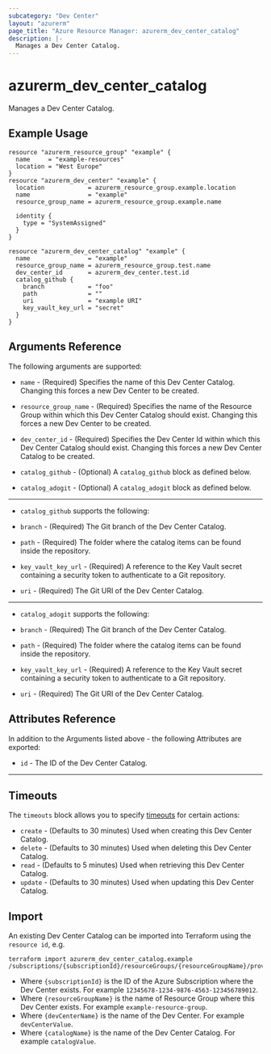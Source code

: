 ```yaml
---
subcategory: "Dev Center"
layout: "azurerm"
page_title: "Azure Resource Manager: azurerm_dev_center_catalog"
description: |-
  Manages a Dev Center Catalog.
---
```

# azurerm_dev_center_catalog

Manages a Dev Center Catalog.

## Example Usage

```hcl
resource "azurerm_resource_group" "example" {
  name     = "example-resources"
  location = "West Europe"
}
resource "azurerm_dev_center" "example" {
  location            = azurerm_resource_group.example.location
  name                = "example"
  resource_group_name = azurerm_resource_group.example.name

  identity {
    type = "SystemAssigned"
  }
}

resource "azurerm_dev_center_catalog" "example" {
  name                = "example"
  resource_group_name = azurerm_resource_group.test.name
  dev_center_id       = azurerm_dev_center.test.id
  catalog_github {
    branch            = "foo"
    path              = ""
    uri               = "example URI"
    key_vault_key_url = "secret"
  }
}
```

## Arguments Reference

The following arguments are supported:

* `name` - (Required) Specifies the name of this Dev Center Catalog. Changing this forces a new Dev Center to be created.

* `resource_group_name` - (Required) Specifies the name of the Resource Group within which this Dev Center Catalog should exist. Changing this forces a new Dev Center to be created.

* `dev_center_id` - (Required) Specifies the Dev Center Id within which this Dev Center Catalog should exist. Changing this forces a new Dev Center Catalog to be created.

* `catalog_github` - (Optional) A `catalog_github` block as defined below.

* `catalog_adogit` - (Optional) A `catalog_adogit` block as defined below.

---

* `catalog_github` supports the following:

* `branch` - (Required) The Git branch of the Dev Center Catalog.

* `path` - (Required) The folder where the catalog items can be found inside the repository.

* `key_vault_key_url` - (Required) A reference to the Key Vault secret containing a security token to authenticate to a Git repository.

* `uri` - (Required) The Git URI of the Dev Center Catalog.

---

* `catalog_adogit` supports the following:

* `branch` - (Required) The Git branch of the Dev Center Catalog.

* `path` - (Required) The folder where the catalog items can be found inside the repository.

* `key_vault_key_url` - (Required) A reference to the Key Vault secret containing a security token to authenticate to a Git repository.

* `uri` - (Required) The Git URI of the Dev Center Catalog.

## Attributes Reference

In addition to the Arguments listed above - the following Attributes are exported:

* `id` - The ID of the Dev Center Catalog.

---

## Timeouts

The `timeouts` block allows you to specify [timeouts](https://www.terraform.io/docs/configuration/resources.html#timeouts) for certain actions:

* `create` - (Defaults to 30 minutes) Used when creating this Dev Center Catalog.
* `delete` - (Defaults to 30 minutes) Used when deleting this Dev Center Catalog.
* `read` - (Defaults to 5 minutes) Used when retrieving this Dev Center Catalog.
* `update` - (Defaults to 30 minutes) Used when updating this Dev Center Catalog.

## Import

An existing Dev Center Catalog can be imported into Terraform using the `resource id`, e.g.

```shell
terraform import azurerm_dev_center_catalog.example /subscriptions/{subscriptionId}/resourceGroups/{resourceGroupName}/providers/Microsoft.DevCenter/devCenters/{devCenterName}/catalogs/{catalogName}
```

* Where `{subscriptionId}` is the ID of the Azure Subscription where the Dev Center exists. For example `12345678-1234-9876-4563-123456789012`.
* Where `{resourceGroupName}` is the name of Resource Group where this Dev Center exists. For example `example-resource-group`.
* Where `{devCenterName}` is the name of the Dev Center. For example `devCenterValue`.
* Where `{catalogName}` is the name of the Dev Center Catalog. For example `catalogValue`.
